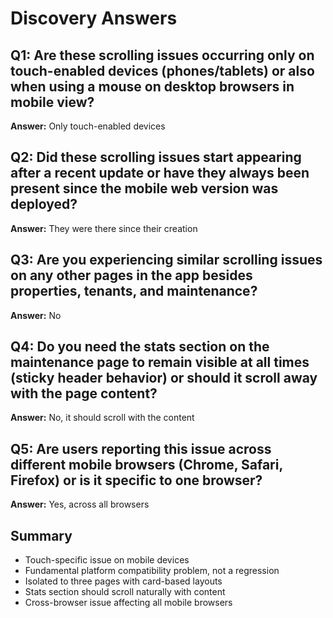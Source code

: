 # Discovery Answers

## Q1: Are these scrolling issues occurring only on touch-enabled devices (phones/tablets) or also when using a mouse on desktop browsers in mobile view?
**Answer:** Only touch-enabled devices

## Q2: Did these scrolling issues start appearing after a recent update or have they always been present since the mobile web version was deployed?
**Answer:** They were there since their creation

## Q3: Are you experiencing similar scrolling issues on any other pages in the app besides properties, tenants, and maintenance?
**Answer:** No

## Q4: Do you need the stats section on the maintenance page to remain visible at all times (sticky header behavior) or should it scroll away with the page content?
**Answer:** No, it should scroll with the content

## Q5: Are users reporting this issue across different mobile browsers (Chrome, Safari, Firefox) or is it specific to one browser?
**Answer:** Yes, across all browsers

## Summary
- Touch-specific issue on mobile devices
- Fundamental platform compatibility problem, not a regression
- Isolated to three pages with card-based layouts
- Stats section should scroll naturally with content
- Cross-browser issue affecting all mobile browsers